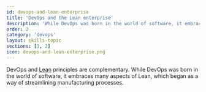 ```yaml
---
id: devops-and-lean-enterprise
title: 'DevOps and the Lean enterprise'
description: 'While DevOps was born in the world of software, it embraces many aspects of Lean, which began as a way of streamlining manufacturing processes.'
order: 2
category: 'devops'
layout: skills-topic
sections: [1, 2]
icon: devops-and-lean-enterprise.png
---
```

DevOps and [Lean](https://en.wikipedia.org/wiki/Lean_manufacturing) principles are complementary. While DevOps was born in the world of software, it embraces many aspects of Lean, which began as a way of streamlining manufacturing processes.
